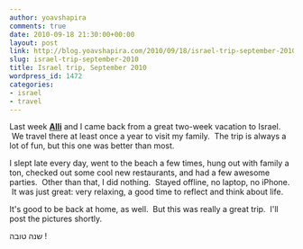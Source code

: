 ```yaml
---
author: yoavshapira
comments: true
date: 2010-09-18 21:30:00+00:00
layout: post
link: http://blog.yoavshapira.com/2010/09/18/israel-trip-september-2010/
slug: israel-trip-september-2010
title: Israel trip, September 2010
wordpress_id: 1472
categories:
- israel
- travel
---
```


Last week **[Alli](http://allisonshapira.com/)** and I came back from a great two-week vacation to Israel.  We travel there at least once a year to visit my family.  The trip is always a lot of fun, but this one was better than most.  
  
I slept late every day, went to the beach a few times, hung out with family a ton, checked out some cool new restaurants, and had a few awesome parties.  Other than that, I did nothing.  Stayed offline, no laptop, no iPhone.  It was just great: very relaxing, a good time to reflect and think about life.  
  
It's good to be back at home, as well.  But this was really a great trip.  I'll post the pictures shortly.  
  
שנה טובה !

